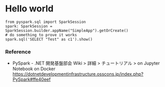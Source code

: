 # Hello world
```
from pyspark.sql import SparkSession
spark: SparkSession = SparkSession.builder.appName("SimpleApp").getOrCreate()
# do something to prove it works
spark.sql('SELECT "Test" as c1').show()
```

### Reference
- PySpark - .NET 開発基盤部会 Wiki > 詳細 > チュートリアル > on Jupyter Notebook on Docker  
https://dotnetdevelopmentinfrastructure.osscons.jp/index.php?PySpark#ffe40eef
